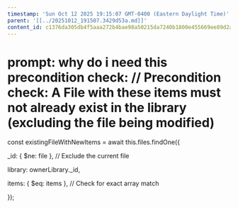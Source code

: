 ```yaml
---
timestamp: 'Sun Oct 12 2025 19:15:07 GMT-0400 (Eastern Daylight Time)'
parent: '[[../20251012_191507.3429d53a.md]]'
content_id: c1376da305db4f5aaa272b4bae98a50215da7240b1800e455669ee89d2a4fb37
---
```


# prompt: why do i need this precondition check: // Precondition check: A File with these items must not already exist in the library (excluding the file being modified)

const existingFileWithNewItems = await this.files.findOne({

\_id: { $ne: file }, // Exclude the current file

library: ownerLibrary.\_id,

items: { $eq: items }, // Check for exact array match

});
